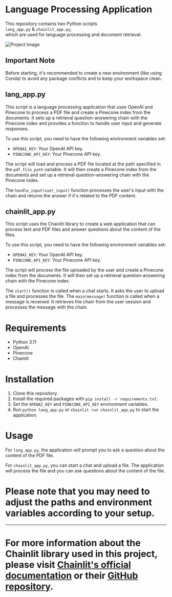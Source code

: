 # Language Processing Application

  This repository contains two Python scripts  
`lang_app.py` & `chainlit_app.py`,  
which are used for language processing and document retrieval.


![Project Image](./data/DALL·E.png)

## Important Note

Before starting, it's recommended to create a new environment (like using Conda) to avoid any package conflicts and to keep your workspace clean.

## lang_app.py

This script is a language processing application that uses OpenAI and Pinecone to process a PDF file and create a Pinecone index from the documents. It sets up a retrieval question-answering chain with the Pinecone index and provides a function to handle user input and generate responses.

To use this script, you need to have the following environment variables set:

- `OPENAI_KEY`: Your OpenAI API key.
- `PINECONE_API_KEY`: Your Pinecone API key.

The script will load and process a PDF file located at the path specified in the `pdf_file_path` variable. It will then create a Pinecone index from the documents and set up a retrieval question-answering chain with the Pinecone index.

The `handle_input(user_input)` function processes the user's input with the chain and returns the answer if it's related to the PDF content.

## chainlit_app.py

This script uses the Chainlit library to create a web application that can process text and PDF files and answer questions about the content of the files.

To use this script, you need to have the following environment variables set:

- `OPENAI_KEY`: Your OpenAI API key.
- `PINECONE_API_KEY`: Your Pinecone API key.

The script will process the file uploaded by the user and create a Pinecone index from the documents. It will then set up a retrieval question-answering chain with the Pinecone index.

The `start()` function is called when a chat starts. It asks the user to upload a file and processes the file. The `main(message)` function is called when a message is received. It retrieves the chain from the user session and processes the message with the chain.

# Requirements

- Python 3.11
- OpenAI
- Pinecone
- Chainlit

# Installation

1. Clone this repository.
2. Install the required packages with `pip install -r requirements.txt`.
3. Set the `OPENAI_KEY` and `PINECONE_API_KEY` environment variables.
4. Run `python lang_app.py` or `chainlit run chainlit_app.py` to start the application.

# Usage

For `lang_app.py`, the application will prompt you to ask a question about the content of the PDF file.

For `chainlit_app.py`, you can start a chat and upload a file. The application will process the file and you can ask questions about the content of the file.


# Please note that you may need to adjust the paths and environment variables according to your setup.

---

# For more information about the Chainlit library used in this project, please visit [Chainlit's official documentation](https://docs.chainlit.io/overview) or their [GitHub repository](https://github.com/chainlit/chainlit).
